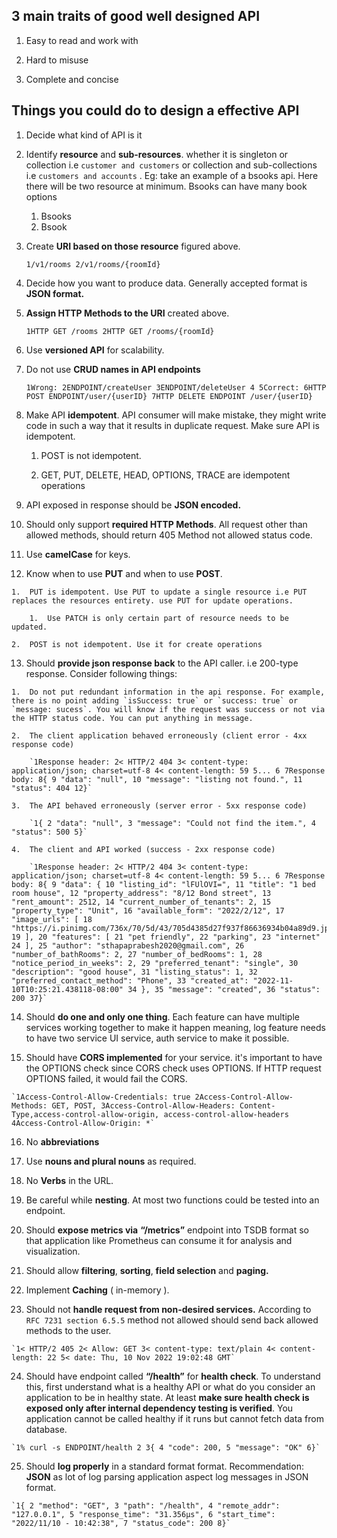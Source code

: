 ## 3 main traits of good well designed API

1.  Easy to read and work with
    
2.  Hard to misuse
    
3.  Complete and concise
    

## Things you could do to design a effective API

1.  Decide what kind of API is it
    
2.  Identify **resource** and **sub-resources**. whether it is singleton or collection i.e `customer and customers` or collection and sub-collections i.e `customers and accounts` . Eg: take an example of a bsooks api. Here there will be two resource at minimum. Bsooks can have many book options
    
    1.  Bsooks
    2.  Bsook
        
3.  Create **URI based on those resource** figured above.
    
    `1/v1/rooms 2/v1/rooms/{roomId}`
    
4.  Decide how you want to produce data. Generally accepted format is **JSON format.**
    
5.  **Assign HTTP Methods to the URI** created above.
    
    `1HTTP GET /rooms 2HTTP GET /rooms/{roomId}`
    
6.  Use **versioned API** for scalability.
    
7.  Do not use **CRUD names in API endpoints**
    
    `1Wrong: 2ENDPOINT/createUser 3ENDPOINT/deleteUser 4 5Correct: 6HTTP POST ENDPOINT/user/{userID} 7HTTP DELETE ENDPOINT /user/{userID}`
    
8.  Make API **idempotent**. API consumer will make mistake, they might write code in such a way that it results in duplicate request. Make sure API is idempotent.
    
    1.  POST is not idempotent.
        
    2.  GET, PUT, DELETE, HEAD, OPTIONS, TRACE are idempotent operations
        
9.  API exposed in response should be **JSON encoded.**
    
10.  Should only support **required HTTP Methods**. All request other than allowed methods, should return 405 Method not allowed status code.
    
11.  Use **camelCase** for keys.
    
12.  Know when to use **PUT** and when to use **POST**.
    
    1.  PUT is idempotent. Use PUT to update a single resource i.e PUT replaces the resources entirety. use PUT for update operations.
        
        1.  Use PATCH is only certain part of resource needs to be updated.
            
    2.  POST is not idempotent. Use it for create operations
        
13.  Should **provide json response back** to the API caller. i.e 200-type response. Consider following things:
    
    1.  Do not put redundant information in the api response. For example, there is no point adding `isSuccess: true` or `success: true` or `message: sucess`. You will know if the request was success or not via the HTTP status code. You can put anything in message.
        
    2.  The client application behaved erroneously (client error - 4xx response code)
        
        `1Response header: 2< HTTP/2 404 3< content-type: application/json; charset=utf-8 4< content-length: 59 5... 6 7Response body: 8{ 9 "data": "null", 10 "message": "listing not found.", 11 "status": 404 12}`
        
    3.  The API behaved erroneously (server error - 5xx response code)
        
        `1{ 2 "data": "null", 3 "message": "Could not find the item.", 4 "status": 500 5}`
        
    4.  The client and API worked (success - 2xx response code)  
        
        `1Response header: 2< HTTP/2 404 3< content-type: application/json; charset=utf-8 4< content-length: 59 5... 6 7Response body: 8{ 9 "data": { 10 "listing_id": "lFUlOVI=", 11 "title": "1 bed room house", 12 "property_address": "8/12 Bond street", 13 "rent_amount": 2512, 14 "current_number_of_tenants": 2, 15 "property_type": "Unit", 16 "available_form": "2022/2/12", 17 "image_urls": [ 18 "https://i.pinimg.com/736x/70/5d/43/705d4385d27f937f86636934b04a89d9.jpg" 19 ], 20 "features": [ 21 "pet friendly", 22 "parking", 23 "internet" 24 ], 25 "author": "sthapaprabesh2020@gmail.com", 26 "number_of_bathRooms": 2, 27 "number_of_bedRooms": 1, 28 "notice_period_in_weeks": 2, 29 "preferred_tenant": "single", 30 "description": "good house", 31 "listing_status": 1, 32 "preferred_contact_method": "Phone", 33 "created_at": "2022-11-10T10:25:21.438118-08:00" 34 }, 35 "message": "created", 36 "status": 200 37}`
        
14.  Should **do one and only one thing**. Each feature can have multiple services working together to make it happen meaning, log feature needs to have two service UI service, auth service to make it possible.
    
15.  Should have **CORS implemented** for your service. it's important to have the OPTIONS check since CORS check uses OPTIONS. If HTTP request OPTIONS failed, it would fail the CORS.
    
    `1Access-Control-Allow-Credentials: true 2Access-Control-Allow-Methods: GET, POST, 3Access-Control-Allow-Headers: Content-Type,access-control-allow-origin, access-control-allow-headers 4Access-Control-Allow-Origin: *`
    
16.  No **abbreviations**
    
17.  Use **nouns and plural nouns** as required.
    
18.  No **Verbs** in the URL.
    
19.  Be careful while **nesting**. At most two functions could be tested into an endpoint.
    
20.  Should **expose metrics via** **“/metrics”** endpoint into TSDB format so that application like Prometheus can consume it for analysis and visualization.
    
21.  Should allow **filtering**, **sorting**, **field selection** and **paging.**
    
22.  Implement **Caching** ( in-memory ).
    
23.  Should not **handle request from non-desired services.** According to `RFC 7231 section 6.5.5` method not allowed should send back allowed methods to the user.
    
    `1< HTTP/2 405 2< Allow: GET 3< content-type: text/plain 4< content-length: 22 5< date: Thu, 10 Nov 2022 19:02:48 GMT`
    
24.  Should have endpoint called **“/health”** for **health check**. To understand this, first understand what is a healthy API or what do you consider an application to be in healthy state. At least **make sure health check is exposed only after internal dependency testing is verified**. You application cannot be called healthy if it runs but cannot fetch data from database.
    
    `1% curl -s ENDPOINT/health 2 3{ 4 "code": 200, 5 "message": "OK" 6}`
    
25.  Should **log properly** in a standard format format. Recommendation: **JSON** as lot of log parsing application aspect log messages in JSON format.
    
    `1{ 2 "method": "GET", 3 "path": "/health", 4 "remote_addr": "127.0.0.1", 5 "response_time": "31.356µs", 6 "start_time": "2022/11/10 - 10:42:38", 7 "status_code": 200 8}`